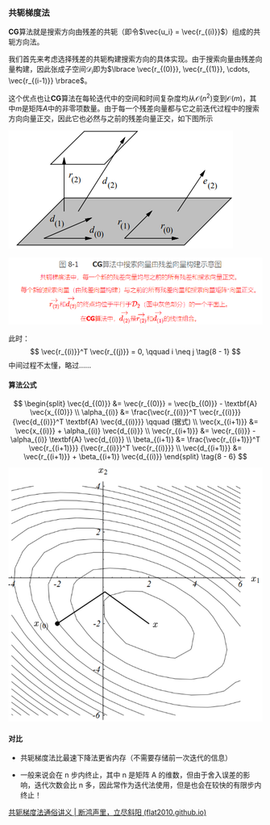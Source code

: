 ### 共轭梯度法

**CG**算法就是搜索方向由残差的共轭（即令$\vec{u_i} = \vec{r_{(i)}}$）组成的共轭方向法。

我们首先来考虑选择残差的共轭构建搜索方向的具体实现。由于搜索向量由残差向量构建，因此张成子空间$\mathcal{D}_i$即为$\lbrace \vec{r_{(0)}}, \vec{r_{(1)}}, \cdots, \vec{r_{(i-1)}} \rbrace$。

这个优点也让**CG**算法在每轮迭代中的空间和时间复杂度均从$\mathcal{O}(n^2)$变到$\mathcal{O}(m)$，其中$m$是矩阵$A$中的非零项数量。由于每一个残差向量都与它之前迭代过程中的搜索方向向量正交，因此它也必然与之前的残差向量正交，如下图所示

![img](imags/Figure29.png)

![image-20221028151016330](imags/image-20221028151016330.png)

此时：
$$
\vec{r_{(i)}}^T \vec{r_{(j)}} = 0, \qquad i \neq j  \tag{8 - 1}
$$
中间过程不太懂，略过……

#### 算法公式

$$
\begin{split} \vec{d_{(0)}} &= \vec{r_{(0)}} = \vec{b_{(0)}} - \textbf{A} \vec{x_{(0)}} \\ \alpha_{(i)} &= \frac{\vec{r_{(i)}}^T \vec{r_{(i)}}} {\vec{d_{(i)}}^T \textbf{A} \vec{d_{(i)}}} \qquad (据式) \\ \vec{x_{(i+1)}} &= \vec{x_{(i)}} + \alpha_{(i)} \vec{d_{(i)}} \\ \vec{r_{(i+1)}} &= \vec{r_{(i)}} - \alpha_{(i)} \textbf{A} \vec{d_{(i)}} \\ \beta_{(i+1)} &= \frac{\vec{r_{(i+1)}}^T \vec{r_{(i+1)}}} {\vec{r_{(i)}}^T \vec{r_{(i)}}} \\ \vec{d_{(i+1)}} &= \vec{r_{(i+1)}} + \beta_{(i+1)} \vec{d_{(i)}} \end{split} \tag{8 - 6}
$$



![img](imags/Figure30.png)

#### 对比

- 共轭梯度法比最速下降法更省内存（不需要存储前一次迭代的信息）

- 一般来说会在 n 步内终止，其中 n 是矩阵 A 的维数，但由于舍入误差的影响，迭代次数会比 n 多，因此常作为迭代法使用，但是也会在较快的有限步内终止！

[共轭梯度法通俗讲义 | 断鸿声里，立尽斜阳 (flat2010.github.io)](https://flat2010.github.io/2018/10/26/共轭梯度法通俗讲义/#译者后记)